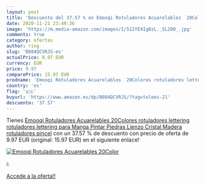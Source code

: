 ```yaml
---
layout: post
title: 'Descuento del 37.57 % en Emooqi Rotuladores Acuarelables  20Color'
date: 2020-11-21 23:49:36
image: 'https://m.media-amazon.com/images/I/512YE4Ig0zL._SL200_.jpg'
comments: true
category: ofertas
author: ring
slug: 'B084QCVRJS-es'
actualPrice: 9.97 EUR
currency: EUR
price: 9.97
comparePrice: 15.97 EUR
prodname: 'Emooqi Rotuladores Acuarelables  20Colores rotuladores lettering rotuladores lettering  para Manga  Pintar Piedras  Lienzo  Cristal  Madera rotuladores pincel'
country: 'es'
flag: '🇪🇸'
buyurl: 'https://www.amazon.es/dp/B084QCVRJS/?tag=tolees-21'
descuento: '37.57'
---
```


Tienes [Emooqi Rotuladores Acuarelables  20Colores rotuladores lettering rotuladores lettering  para Manga  Pintar Piedras  Lienzo  Cristal  Madera rotuladores pincel](https://www.amazon.es/dp/B084QCVRJS/?tag=tolees-21) con un 37.57 % de descuento con precio de oferta de 9.97 EUR (original: 15.97 EUR) en el siguiente enlace!

[![Emooqi Rotuladores Acuarelables  20Color](https://m.media-amazon.com/images/I/512YE4Ig0zL._SL200_.jpg)](https://www.amazon.es/dp/B084QCVRJS/?tag=tolees-21)

ℹ️:


[Accede a la oferta!!](https://www.amazon.es/dp/B084QCVRJS/?tag=tolees-21)
